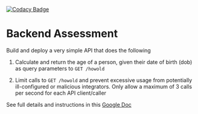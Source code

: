 
[![Codacy Badge](https://app.codacy.com/project/badge/Grade/31384179c85f478a83385148a51eed37)](https://www.codacy.com/gh/endiesworld/age_calculator_django/dashboard?utm_source=github.com&amp;utm_medium=referral&amp;utm_content=endiesworld/age_calculator_django&amp;utm_campaign=Badge_Grade)
# Backend Assessment


Build and deploy a very simple API that does the following

1.  Calculate and return the age of a person, given their date of birth (dob) as query parameters to `GET /howold`

2.  Limit calls to `GET /howold` and prevent excessive usage from potentially ill-configured or malicious integrators. Only allow a maximum of 3 calls per second for each API client/caller

See full details and instructions in this [Google Doc](https://docs.google.com/document/d/1ma5vKz0j34gwI9WYrZddMM1ENlQddGOVFJ5qdSq2QlQ)